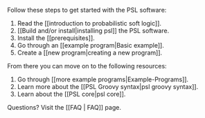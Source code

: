 Follow these steps to get started with the PSL software:

1. Read the [[introduction to probabilistic soft logic]].
2. [[Build and/or install|installing psl]] the PSL software.
2. Install the [[prerequisites]].
3. Go through an [[example program|Basic example]].
4. Create a [[new program|creating a new program]].

From there you can move on to the following resources:

1. Go through [[more example programs|Example-Programs]].
2. Learn more about the [[PSL Groovy syntax|psl groovy syntax]].
3. Learn about the [[PSL core|psl core]].

Questions?  Visit the [[FAQ | FAQ]] page.